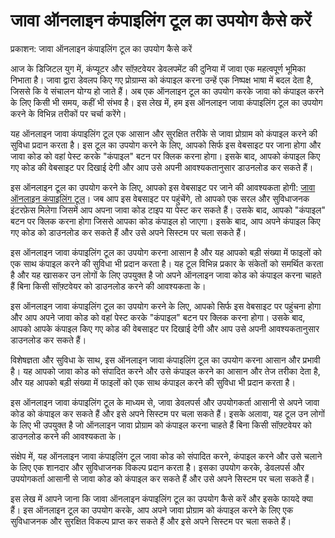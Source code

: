 जावा ऑनलाइन कंपाइलिंग टूल का उपयोग कैसे करें
============================================

प्रकाशन: जावा ऑनलाइन कंपाइलिंग टूल का उपयोग कैसे करें

आज के डिजिटल युग में, कंप्यूटर और सॉफ़्टवेयर डेवलपमेंट की दुनिया में जावा एक महत्वपूर्ण भूमिका निभाता है। जावा द्वारा डेवलप किए गए प्रोग्राम्स को कंपाइल करना उन्हें एक निष्पक्ष भाषा में बदल देता है, जिससे कि वे संचालन योग्य हो जाते हैं। अब एक ऑनलाइन टूल का उपयोग करके जावा को कंपाइल करने के लिए किसी भी समय, कहीं भी संभव है। इस लेख में, हम इस ऑनलाइन जावा कंपाइलिंग टूल का उपयोग करने के विभिन्न तरीकों पर चर्चा करेंगे।

यह ऑनलाइन जावा कंपाइलिंग टूल एक आसान और सुरक्षित तरीके से जावा प्रोग्राम को कंपाइल करने की सुविधा प्रदान करता है। इस टूल का उपयोग करने के लिए, आपको सिर्फ इस वेबसाइट पर जाना होगा और जावा कोड को वहां पेस्ट करके "कंपाइल" बटन पर क्लिक करना होगा। इसके बाद, आपको कंपाइल किए गए कोड की वेबसाइट पर दिखाई देगी और आप उसे अपनी आवश्यकतानुसार डाउनलोड कर सकते हैं।

इस ऑनलाइन टूल का उपयोग करने के लिए, आपको इस वेबसाइट पर जाने की आवश्यकता होगी: [जावा ऑनलाइन कंपाइलिंग टूल](https://www.onlinecalculatorsfree.com/hi/tools/compile-java-online.html)। जब आप इस वेबसाइट पर पहुंचेंगे, तो आपको एक सरल और सुविधाजनक इंटरफ़ेस मिलेगा जिसमें आप अपना जावा कोड टाइप या पेस्ट कर सकते हैं। उसके बाद, आपको "कंपाइल" बटन पर क्लिक करना होगा जिससे आपका कोड कंपाइल हो जाएगा। इसके बाद, आप अपने कंपाइल किए गए कोड को डाउनलोड कर सकते हैं और उसे अपने सिस्टम पर चला सकते हैं।

इस ऑनलाइन जावा कंपाइलिंग टूल का उपयोग करना आसान है और यह आपको बड़ी संख्या में फाइलों को एक साथ कंपाइल करने की सुविधा भी प्रदान करता है। यह टूल विभिन्न प्रकार के संकेतों को समर्थित करता है और यह खासकर उन लोगों के लिए उपयुक्त है जो अपने ऑनलाइन जावा कोड को कंपाइल करना चाहते हैं बिना किसी सॉफ़्टवेयर को डाउनलोड करने की आवश्यकता के।

इस ऑनलाइन जावा कंपाइलिंग टूल का उपयोग करने के लिए, आपको सिर्फ इस वेबसाइट पर पहुंचना होगा और आप अपने जावा कोड को वहां पेस्ट करके "कंपाइल" बटन पर क्लिक करना होगा। उसके बाद, आपको आपके कंपाइल किए गए कोड की वेबसाइट पर दिखाई देगी और आप उसे अपनी आवश्यकतानुसार डाउनलोड कर सकते हैं।

विशेषज्ञता और सुविधा के साथ, इस ऑनलाइन जावा कंपाइलिंग टूल का उपयोग करना आसान और प्रभावी है। यह आपको जावा कोड को संपादित करने और उसे कंपाइल करने का आसान और तेज तरीका देता है, और यह आपको बड़ी संख्या में फाइलों को एक साथ कंपाइल करने की सुविधा भी प्रदान करता है।

इस ऑनलाइन जावा कंपाइलिंग टूल के माध्यम से, जावा डेवलपर्स और उपयोगकर्ता आसानी से अपने जावा कोड को कंपाइल कर सकते हैं और इसे अपने सिस्टम पर चला सकते हैं। इसके अलावा, यह टूल उन लोगों के लिए भी उपयुक्त है जो ऑनलाइन जावा प्रोग्राम को कंपाइल करना चाहते हैं बिना किसी सॉफ़्टवेयर को डाउनलोड करने की आवश्यकता के।

संक्षेप में, यह ऑनलाइन जावा कंपाइलिंग टूल जावा कोड को संपादित करने, कंपाइल करने और उसे चलाने के लिए एक शानदार और सुविधाजनक विकल्प प्रदान करता है। इसका उपयोग करके, डेवलपर्स और उपयोगकर्ता आसानी से जावा कोड को कंपाइल कर सकते हैं और उसे अपने सिस्टम पर चला सकते हैं।

इस लेख में आपने जाना कि जावा ऑनलाइन कंपाइलिंग टूल का उपयोग कैसे करें और इसके फायदे क्या हैं। इस ऑनलाइन टूल का उपयोग करके, आप अपने जावा प्रोग्राम को कंपाइल करने के लिए एक सुविधाजनक और सुरक्षित विकल्प प्राप्त कर सकते हैं और इसे अपने सिस्टम पर चला सकते हैं।